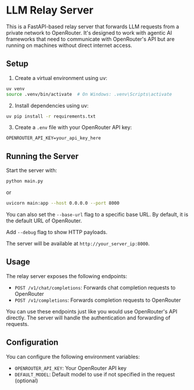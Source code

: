 # LLM Relay Server

This is a FastAPI-based relay server that forwards LLM requests from a private network to OpenRouter. It's designed to work with agentic AI frameworks that need to communicate with OpenRouter's API but are running on machines without direct internet access.

## Setup

1. Create a virtual environment using uv:
```bash
uv venv
source .venv/bin/activate  # On Windows: .venv\Scripts\activate
```

2. Install dependencies using uv:
```bash
uv pip install -r requirements.txt
```

3. Create a `.env` file with your OpenRouter API key:
```
OPENROUTER_API_KEY=your_api_key_here
```

## Running the Server

Start the server with:
```bash
python main.py
```
or
```bash
uvicorn main:app --host 0.0.0.0 --port 8000
```

You can also set the `--base-url` flag to a specific base URL. 
By default, it is the default URL of OpenRouter.

Add `--debug` flag to show HTTP payloads.

The server will be available at `http://your_server_ip:8000`.

## Usage

The relay server exposes the following endpoints:

- `POST /v1/chat/completions`: Forwards chat completion requests to OpenRouter
- `POST /v1/completions`: Forwards completion requests to OpenRouter

You can use these endpoints just like you would use OpenRouter's API directly. The server will handle the authentication and forwarding of requests.

## Configuration

You can configure the following environment variables:
- `OPENROUTER_API_KEY`: Your OpenRouter API key
- `DEFAULT_MODEL`: Default model to use if not specified in the request (optional) 